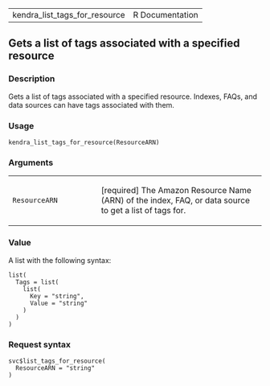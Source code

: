 <table style="width: 100%;">
<tbody>
<tr class="odd">
<td>kendra_list_tags_for_resource</td>
<td style="text-align: right;">R Documentation</td>
</tr>
</tbody>
</table>

## Gets a list of tags associated with a specified resource

### Description

Gets a list of tags associated with a specified resource. Indexes, FAQs,
and data sources can have tags associated with them.

### Usage

    kendra_list_tags_for_resource(ResourceARN)

### Arguments

<table>
<colgroup>
<col style="width: 35%" />
<col style="width: 65%" />
</colgroup>
<tbody>
<tr class="odd">
<td><code
id="kendra_list_tags_for_resource_:_ResourceARN">ResourceARN</code></td>
<td><p>[required] The Amazon Resource Name (ARN) of the index, FAQ, or
data source to get a list of tags for.</p></td>
</tr>
</tbody>
</table>

### Value

A list with the following syntax:

    list(
      Tags = list(
        list(
          Key = "string",
          Value = "string"
        )
      )
    )

### Request syntax

    svc$list_tags_for_resource(
      ResourceARN = "string"
    )

